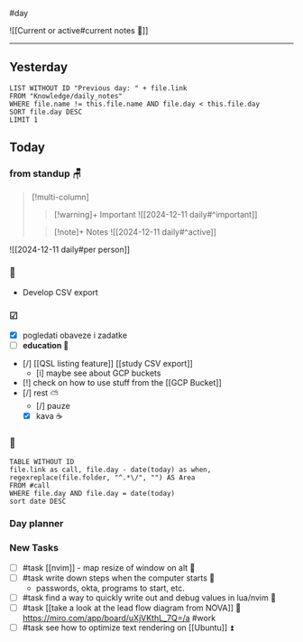#day

![[Current or active#current notes 📓]]

---
## Yesterday
```dataview
LIST WITHOUT ID "Previous day: " + file.link
FROM "Knowledge/daily_notes"
WHERE file.name != this.file.name AND file.day < this.file.day
SORT file.day DESC
LIMIT 1
```

## Today

### from standup 🪑

> [!multi-column]
>> [!warning]+ Important
>> ![[2024-12-11 daily#^important]]
>
>> [!note]+ Notes
>> ![[2024-12-11 daily#^active]]

![[2024-12-11 daily#per person]]

###  🎏
- Develop CSV export

### ☑
- [x] pogledati  obaveze i zadatke
- [ ] **education 🎒**
- [/] [[QSL listing feature]] [[study CSV export]]
	- [i] maybe see about GCP buckets
- [!] check on how to use stuff from the [[GCP Bucket]]
- [/] rest ⛅ 
	- [/] pauze
	- [x] kava ☕

### 🤙
```dataview
TABLE WITHOUT ID
file.link as call, file.day - date(today) as when, regexreplace(file.folder, "^.*\/", "") AS Area
FROM #call
WHERE file.day AND file.day = date(today)
sort date DESC
```
### Day planner

### New Tasks
- [ ] #task [[nvim]] - map resize of window on alt 🔽
- [ ] #task write down steps when the computer starts 🔼
	- passwords, okta, programs to start, etc.
- [ ] #task find a way to quickly write out and debug values in lua/nvim 🔽
- [ ] #task [[take a look at the lead flow diagram from NOVA]] 🔼
	https://miro.com/app/board/uXjVKthL_7Q=/a #work
- [ ] #task see how to optimize text rendering on [[Ubuntu]] ⏫
